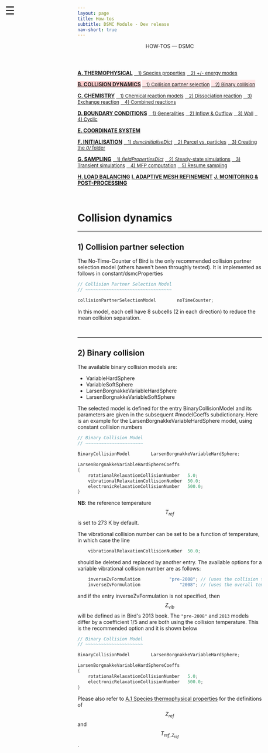 ```yaml
---
layout: page
title: How-tos
subtitle: DSMC Module - Dev release
nav-short: true
---
```


<div id="mySidenav" class="sidenav">
  <a href="javascript:void(0)" class="closebtn" onclick="closeNav()"><i class='fa fa-times'></i></a>
  <header>HOW-TOS — DSMC</header>
  <a href="https://hystrath.github.io/how-tos-dsmc-dev/how-tos-dsmc-dev-thermophysical/"><b>A. THERMOPHYSICAL</b></a>
  <a href="https://hystrath.github.io/how-tos-dsmc-dev/how-tos-dsmc-dev-thermophysical/#1-species-thermophysical-properties" style="padding-top:4px; padding-bottom:4px"><span style="font-size:13px">&nbsp;&nbsp; 1) Species properties</span></a>
  <a href="https://hystrath.github.io/how-tos-dsmc-dev/how-tos-dsmc-dev-thermophysical/#2-addingremoving-energy-modes"  style="padding-top:4px"><span style="font-size:13px">&nbsp;&nbsp; 2) +/- energy modes</span></a>

  <a href="https://hystrath.github.io/how-tos-dsmc-dev/how-tos-dsmc-dev-collision-dynamics" style="background-color:#FFCCCC"><b>B. COLLISION DYNAMICS</b></a>
  <a href="https://hystrath.github.io/how-tos-dsmc-dev/how-tos-dsmc-dev-collision-dynamics/#1-collision-partner-selection"  style="background-color:#FFE6E6; padding-top:4px; padding-bottom:4px"><span style="font-size:13px">&nbsp;&nbsp; 1) Collision partner selection</span></a>
  <a href="https://hystrath.github.io/how-tos-dsmc-dev/how-tos-dsmc-dev-collision-dynamics/#2-binary-collision"  style="background-color:#FFE6E6; padding-top:4px"><span style="font-size:13px">&nbsp;&nbsp; 2) Binary collision</span></a>

  <a href="https://hystrath.github.io/how-tos-dsmc-dev/how-tos-dsmc-dev-chemistry/"><b>C. CHEMISTRY</b></a>
  <a href="https://hystrath.github.io/how-tos-dsmc-dev/how-tos-dsmc-dev-chemistry/#1-chemical-reaction-models"  style="padding-top:4px; padding-bottom:4px"><span style="font-size:13px">&nbsp;&nbsp; 1) Chemical reaction models</span></a>
  <a href="https://hystrath.github.io/how-tos-dsmc-dev/how-tos-dsmc-dev-chemistry/#2-dissociation-reaction"  style="padding-top:4px; padding-bottom:4px"><span style="font-size:13px">&nbsp;&nbsp; 2) Dissociation reaction</span></a>
  <a href="https://hystrath.github.io/how-tos-dsmc-dev/how-tos-dsmc-dev-chemistry/#3-exchange-reaction"  style="padding-top:4px; padding-bottom:4px"><span style="font-size:13px">&nbsp;&nbsp; 3) Exchange reaction</span></a>
  <a href="https://hystrath.github.io/how-tos-dsmc-dev/how-tos-dsmc-dev-chemistry/#4-combined-reactions"  style="padding-top:4px"><span style="font-size:13px">&nbsp;&nbsp; 4) Combined reactions</span></a>

  <a href="https://hystrath.github.io/how-tos-dsmc-dev/how-tos-dsmc-dev-boundary-conditions"><b>D. BOUNDARY CONDITIONS</b></a>
  <a href="https://hystrath.github.io/how-tos-dsmc-dev/how-tos-dsmc-dev-boundary-conditions/#1-generalities"  style="padding-top:4px; padding-bottom:4px"><span style="font-size:13px">&nbsp;&nbsp; 1) Generalities</span></a>
  <a href="https://hystrath.github.io/how-tos-dsmc-dev/how-tos-dsmc-dev-boundary-conditions/#2-inflow--outflow-boundary-conditions"  style="padding-top:4px; padding-bottom:4px"><span style="font-size:13px">&nbsp;&nbsp; 2) Inflow & Outflow</span></a>
  <a href="https://hystrath.github.io/how-tos-dsmc-dev/how-tos-dsmc-dev-boundary-conditions/#3-wall-boundary-conditions"  style="padding-top:4px; padding-bottom:4px"><span style="font-size:13px">&nbsp;&nbsp; 3) Wall</span></a>
  <a href="https://hystrath.github.io/how-tos-dsmc-dev/how-tos-dsmc-dev-boundary-conditions/#4-cyclic-boundary-conditions"  style="padding-top:4px"><span style="font-size:13px">&nbsp;&nbsp; 4) Cyclic</span></a>
  
  <a href="https://hystrath.github.io/how-tos-dsmc-dev/how-tos-dsmc-dev-coordinate-system/"><b>E. COORDINATE SYSTEM</b></a>
  
  <a href="https://hystrath.github.io/how-tos-dsmc-dev/how-tos-dsmc-dev-initialisation/"><b>F. INITIALISATION</b></a>
  <a href="https://hystrath.github.io/how-tos-dsmc-dev/how-tos-dsmc-dev-initialisation/#1-the-dsmcinitialisedict-dictionary"  style="padding-top:4px; padding-bottom:4px"><span style="font-size:13px">&nbsp;&nbsp; 1) <i>dsmcInitialiseDict</i></span></a>
  <a href="https://hystrath.github.io/how-tos-dsmc-dev/how-tos-dsmc-dev-initialisation/#2-dsmc-parcel-vs-real-particles"  style="padding-top:4px; padding-bottom:4px"><span style="font-size:13px">&nbsp;&nbsp; 2) Parcel vs. particles</span></a>
  <a href="https://hystrath.github.io/how-tos-dsmc-dev/how-tos-dsmc-dev-initialisation/#3-creating-the-0-folder"  style="padding-top:4px"><span style="font-size:13px">&nbsp;&nbsp; 3) Creating the <i>0/</i> folder</span></a>
  
  <a href="https://hystrath.github.io/how-tos-dsmc-dev/how-tos-dsmc-dev-sampling/"><b>G. SAMPLING</b></a>
  <a href="https://hystrath.github.io/how-tos-dsmc-dev/how-tos-dsmc-dev-sampling/#1-the-fieldpropertiesdict-dictionary"  style="padding-top:4px; padding-bottom:4px"><span style="font-size:13px">&nbsp;&nbsp; 1) <i>fieldPropertiesDict</i></span></a>
  <a href="https://hystrath.github.io/how-tos-dsmc-dev/how-tos-dsmc-dev-sampling/#2-steady-state-simulations"  style="padding-top:4px; padding-bottom:4px"><span style="font-size:13px">&nbsp;&nbsp; 2) Steady-state simulations</span></a>
  <a href="https://hystrath.github.io/how-tos-dsmc-dev/how-tos-dsmc-dev-sampling/#3-transient-simulations" style="padding-top:4px; padding-bottom:4px"><span style="font-size:13px">&nbsp;&nbsp; 3) Transient simulations</span></a>
  <a href="https://hystrath.github.io/how-tos-dsmc-dev/how-tos-dsmc-dev-sampling/#4-mean-free-path-computation"  style="padding-top:4px; padding-bottom:4px"><span style="font-size:13px">&nbsp;&nbsp; 4) MFP computation</span></a>
  <a href="https://hystrath.github.io/how-tos-dsmc-dev/how-tos-dsmc-dev-sampling/#5-resume-sampling" style="padding-top:4px"><span style="font-size:13px">&nbsp;&nbsp; 5) Resume sampling</span></a>
  
  <a href="https://hystrath.github.io/how-tos-dsmc-dev/how-tos-dsmc-dev-load-balancing/"><b>H. LOAD BALANCING</b></a>
  <a href="https://hystrath.github.io/how-tos-dsmc-dev/how-tos-dsmc-dev/#i-adaptive-mesh-refinement"><b>I. ADAPTIVE MESH REFINEMENT</b></a>
  <a href="https://hystrath.github.io/how-tos-dsmc-dev/how-tos-dsmc-dev/#j-monitoring--post-processing"><b>J. MONITORING & POST-PROCESSING</b></a>
</div>

<span style="position: fixed;font-size:30px;cursor:pointer; margin:0px; top:60px;left:30px;" onclick="reopenNav()">&#9776;</span>

<script>
function openNav() {
  document.getElementById("mySidenav").style.width = "225px";
  document.getElementById("mySidenav").style.transition = "0s";
}

function closeNav() {
  document.getElementById("mySidenav").style.width = "0px";
}

function reopenNav() {
  document.getElementById("mySidenav").style.width = "225px";
  document.getElementById("mySidenav").style.transition = "0.5s";
}

openNav()
</script>

&nbsp; 

# Collision dynamics

---  
## 1) Collision partner selection

The No-Time-Counter of Bird is the only recommended collision partner selection model (others haven't been throughly tested). It is implemented as follows in <dirname>constant/</dirname><dict>dsmcProperties</dict>
    
```c++
// Collision Partner Selection Model
// ~~~~~~~~~~~~~~~~~~~~~~~~~~~~~~~~~

collisionPartnerSelectionModel        noTimeCounter;
```

In this model, each cell have 8 subcells (2 in each direction) to reduce the mean collision separation.

<br>

---  
## 2) Binary collision

The available binary collision models are:  
  - <dictval>VariableHardSphere</dictval>  
  - <dictval>VariableSoftSphere</dictval>  
  - <dictval>LarsenBorgnakkeVariableHardSphere</dictval>   
  - <dictval>LarsenBorgnakkeVariableSoftSphere</dictval>   

The selected model is defined for the entry <dictkey>BinaryCollisionModel</dictkey> and its parameters are given in the subsequent <subdict>#modelCoeffs</subdict> subdictionary. Here is an example for the <dictval>LarsenBorgnakkeVariableHardSphere</dictval> model, using constant collision numbers

```c++
// Binary Collision Model
// ~~~~~~~~~~~~~~~~~~~~~~

BinaryCollisionModel        LarsenBorgnakkeVariableHardSphere;

LarsenBorgnakkeVariableHardSphereCoeffs
{
    rotationalRelaxationCollisionNumber   5.0;
    vibrationalRelaxationCollisionNumber  50.0;
    electronicRelaxationCollisionNumber   500.0;
}
```

<b>NB</b>: the reference temperature $$T_{ref}$$ is set to 273 K by default.

The vibrational collision number can be set to be a function of temperature, in which case the line 

```c++
    vibrationalRelaxationCollisionNumber  50.0;
```

should be deleted and replaced by another entry. The available options for a variable vibrational collision number are as follows: 

```c++
    inverseZvFormulation           "pre-2008"; // (uses the collision temperature)
    inverseZvFormulation               "2008"; // (uses the overall temperature)
```

and if the entry <dictkey>inverseZvFormulation</dictkey> is not specified, then $$Z_{vib}$$ will be defined as in Bird's 2013 book.  The `"pre-2008"` and `2013` models differ by a coefficient 1/5 and are both using the collision temperature. This is the recommended option and it is shown below

```c++
// Binary Collision Model
// ~~~~~~~~~~~~~~~~~~~~~~

BinaryCollisionModel        LarsenBorgnakkeVariableHardSphere;

LarsenBorgnakkeVariableHardSphereCoeffs
{
    rotationalRelaxationCollisionNumber   5.0;
    electronicRelaxationCollisionNumber   500.0;
}
```

Please also refer to [A.1 Species thermophysical properties](https://hystrath.github.io/how-tos-dsmc-dev/how-tos-dsmc-dev-thermophysical/#1-species-thermophysical-properties) for the definitions of $$Z_{ref}$$ and $$T_{ref, Z_{ref}}$$. 

